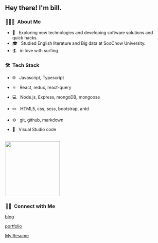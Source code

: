 

<h2> Hey there! I'm bill.</h2>

<h3> 👨🏻‍💻 &nbsp;About Me </h3>

- 🤔 &nbsp; Exploring new technologies and developing software solutions and quick hacks.
- 🎓 &nbsp; Studied English literature and Big data at SooChow University.
- 🏄 &nbsp; in love with surfing


<h3> 🛠 &nbsp;Tech Stack</h3>


- 🌐 &nbsp;
  Javascript, Typescript
  
- ⚛️ &nbsp;
  React, redux, react-query
  
- :computer: &nbsp;
  Node.js, Express, mongoDB, mongoose
 
- :pencil2: &nbsp;
  HTML5, css, scss, bootstrap, antd

- ⚙️ &nbsp;
  git, github, markdown
  
  

- 🔧 &nbsp;
  Visual Studio code

<br/>

<a href="https://github.com/AVS1508">
  <img height="180em" src="https://github-readme-stats.vercel.app/api?username=0529bill&theme=buefy&show_icons=true" />
</a>

<br/>

<h3> 🤝🏻 &nbsp;Connect with Me </h3>


[blog](https://medium.com/@bywater529)

[portfolio](https://0529bill.github.io/portfolio/#/portfolio)  

[My Resume](https://www.cakeresume.com/water-lin-c9114f)  

